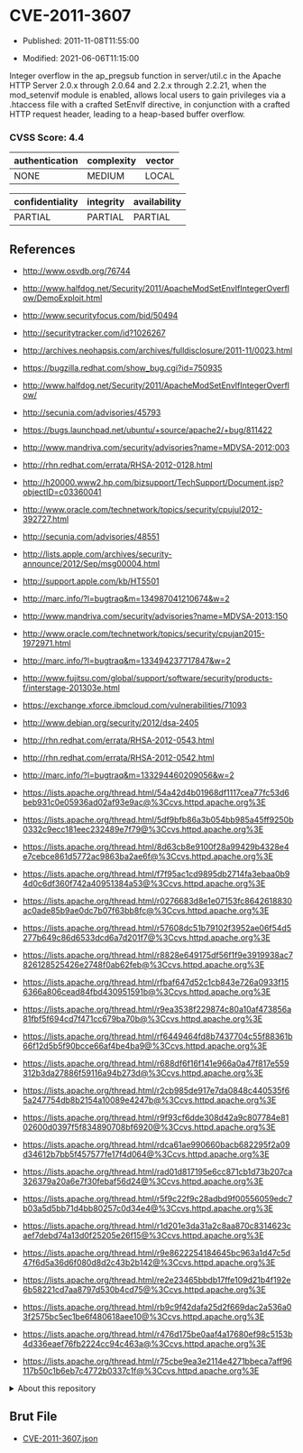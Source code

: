 # CVE-2011-3607

- Published: 2011-11-08T11:55:00

- Modified: 2021-06-06T11:15:00

Integer overflow in the ap_pregsub function in server/util.c in the Apache HTTP Server 2.0.x through 2.0.64 and 2.2.x through 2.2.21, when the mod_setenvif module is enabled, allows local users to gain privileges via a .htaccess file with a crafted SetEnvIf directive, in conjunction with a crafted HTTP request header, leading to a heap-based buffer overflow.

### CVSS Score: **4.4**

| authentication | complexity | vector |
| --- | --- | --- |
| NONE | MEDIUM | LOCAL |

| confidentiality | integrity | availability |
| --- | --- | --- |
| PARTIAL | PARTIAL | PARTIAL |

## References

* http://www.osvdb.org/76744

* http://www.halfdog.net/Security/2011/ApacheModSetEnvIfIntegerOverflow/DemoExploit.html

* http://www.securityfocus.com/bid/50494

* http://securitytracker.com/id?1026267

* http://archives.neohapsis.com/archives/fulldisclosure/2011-11/0023.html

* https://bugzilla.redhat.com/show_bug.cgi?id=750935

* http://www.halfdog.net/Security/2011/ApacheModSetEnvIfIntegerOverflow/

* http://secunia.com/advisories/45793

* https://bugs.launchpad.net/ubuntu/+source/apache2/+bug/811422

* http://www.mandriva.com/security/advisories?name=MDVSA-2012:003

* http://rhn.redhat.com/errata/RHSA-2012-0128.html

* http://h20000.www2.hp.com/bizsupport/TechSupport/Document.jsp?objectID=c03360041

* http://www.oracle.com/technetwork/topics/security/cpujul2012-392727.html

* http://secunia.com/advisories/48551

* http://lists.apple.com/archives/security-announce/2012/Sep/msg00004.html

* http://support.apple.com/kb/HT5501

* http://marc.info/?l=bugtraq&m=134987041210674&w=2

* http://www.mandriva.com/security/advisories?name=MDVSA-2013:150

* http://www.oracle.com/technetwork/topics/security/cpujan2015-1972971.html

* http://marc.info/?l=bugtraq&m=133494237717847&w=2

* http://www.fujitsu.com/global/support/software/security/products-f/interstage-201303e.html

* https://exchange.xforce.ibmcloud.com/vulnerabilities/71093

* http://www.debian.org/security/2012/dsa-2405

* http://rhn.redhat.com/errata/RHSA-2012-0543.html

* http://rhn.redhat.com/errata/RHSA-2012-0542.html

* http://marc.info/?l=bugtraq&m=133294460209056&w=2

* https://lists.apache.org/thread.html/54a42d4b01968df1117cea77fc53d6beb931c0e05936ad02af93e9ac@%3Ccvs.httpd.apache.org%3E

* https://lists.apache.org/thread.html/5df9bfb86a3b054bb985a45ff9250b0332c9ecc181eec232489e7f79@%3Ccvs.httpd.apache.org%3E

* https://lists.apache.org/thread.html/8d63cb8e9100f28a99429b4328e4e7cebce861d5772ac9863ba2ae6f@%3Ccvs.httpd.apache.org%3E

* https://lists.apache.org/thread.html/f7f95ac1cd9895db2714fa3ebaa0b94d0c6df360f742a40951384a53@%3Ccvs.httpd.apache.org%3E

* https://lists.apache.org/thread.html/r0276683d8e1e07153fc8642618830ac0ade85b9ae0dc7b07f63bb8fc@%3Ccvs.httpd.apache.org%3E

* https://lists.apache.org/thread.html/r57608dc51b79102f3952ae06f54d5277b649c86d6533dcd6a7d201f7@%3Ccvs.httpd.apache.org%3E

* https://lists.apache.org/thread.html/r8828e649175df56f1f9e3919938ac7826128525426e2748f0ab62feb@%3Ccvs.httpd.apache.org%3E

* https://lists.apache.org/thread.html/rfbaf647d52c1cb843e726a0933f156366a806cead84fbd430951591b@%3Ccvs.httpd.apache.org%3E

* https://lists.apache.org/thread.html/r9ea3538f229874c80a10af473856a81fbf5f694cd7f471cc679ba70b@%3Ccvs.httpd.apache.org%3E

* https://lists.apache.org/thread.html/rf6449464fd8b7437704c55f88361b66f12d5b5f90bcce66af4be4ba9@%3Ccvs.httpd.apache.org%3E

* https://lists.apache.org/thread.html/r688df6f16f141e966a0a47f817e559312b3da27886f59116a94b273d@%3Ccvs.httpd.apache.org%3E

* https://lists.apache.org/thread.html/r2cb985de917e7da0848c440535f65a247754db8b2154a10089e4247b@%3Ccvs.httpd.apache.org%3E

* https://lists.apache.org/thread.html/r9f93cf6dde308d42a9c807784e8102600d0397f5f834890708bf6920@%3Ccvs.httpd.apache.org%3E

* https://lists.apache.org/thread.html/rdca61ae990660bacb682295f2a09d34612b7bb5f457577fe17f4d064@%3Ccvs.httpd.apache.org%3E

* https://lists.apache.org/thread.html/rad01d817195e6cc871cb1d73b207ca326379a20a6e7f30febaf56d24@%3Ccvs.httpd.apache.org%3E

* https://lists.apache.org/thread.html/r5f9c22f9c28adbd9f00556059edc7b03a5d5bb71d4bb80257c0d34e4@%3Ccvs.httpd.apache.org%3E

* https://lists.apache.org/thread.html/r1d201e3da31a2c8aa870c8314623caef7debd74a13d0f25205e26f15@%3Ccvs.httpd.apache.org%3E

* https://lists.apache.org/thread.html/r9e8622254184645bc963a1d47c5d47f6d5a36d6f080d8d2c43b2b142@%3Ccvs.httpd.apache.org%3E

* https://lists.apache.org/thread.html/re2e23465bbdb17ffe109d21b4f192e6b58221cd7aa8797d530b4cd75@%3Ccvs.httpd.apache.org%3E

* https://lists.apache.org/thread.html/rb9c9f42dafa25d2f669dac2a536a03f2575bc5ec1be6f480618aee10@%3Ccvs.httpd.apache.org%3E

* https://lists.apache.org/thread.html/r476d175be0aaf4a17680ef98c5153b4d336eaef76fb2224cc94c463a@%3Ccvs.httpd.apache.org%3E

* https://lists.apache.org/thread.html/r75cbe9ea3e2114e4271bbeca7aff96117b50c1b6eb7c4772b0337c1f@%3Ccvs.httpd.apache.org%3E

<details>
<summary>About this repository</summary> 

  This repository is part of the project [Live Hack CVE](https://github.com/Live-Hack-CVE). Main website can be found [www.live-hack.org](https://www.live-hack.org) 
  
  Made by [Sn0wAlice](https://github.com/Sn0wAlice) for the people that care about security and need to have a feed of the latest CVEs. Hope you enjoy it, don't forget to star the repo and follow me on [Twitter](https://twitter.com/Sn0wAlice) and [Github](https://github.com/Sn0wAlice). And that is my [personnal website](https://www.alice-snow.me/)

  - [Home Page](https://github.com/Live-Hack-CVE)
  - [Framework](https://github.com/Live-Hack-CVE/cve-framework)
  - [CVE database](https://github.com/Live-Hack-CVE/full_database)
  - [Changelog](https://github.com/Live-Hack-CVE/Changelog)
</details>

## Brut File

* [CVE-2011-3607.json](https://raw.githubusercontent.com/Live-Hack-CVE/full_database/main/cves/2011/CVE-2011-3607.json)

